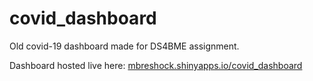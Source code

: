 # covid_dashboard
Old covid-19 dashboard made for DS4BME assignment. 

Dashboard hosted live here: <a href="https://mbreshock.shinyapps.io/covid_dashboard/" target="_blank">mbreshock.shinyapps.io/covid_dashboard</a>
